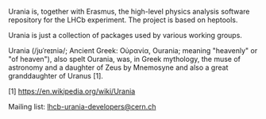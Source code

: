 Urania is, together with Erasmus, the high-level physics analysis software repository for the LHCb experiment. The project is based on heptools.

Urania is just a collection of packages used by various working groups.

Urania (/jʊˈreɪniə/; Ancient Greek: Οὐρανία, Ourania; meaning "heavenly" or "of heaven"), also spelt Ourania, was, in Greek mythology, the muse of astronomy and a daughter of Zeus by Mnemosyne and also a great granddaughter of Uranus [1].

[1] https://en.wikipedia.org/wiki/Urania

Mailing list: lhcb-urania-developers@cern.ch